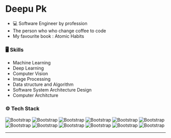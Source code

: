 # Deepu Pk








- 💻 Software Engineer by profession
- The person who who change coffee  to code
-  My favourite book :  Atomic Habits

### 🖥 Skills

- Machine Learning
- Deep Learning
- Computer Vision
- Image Processing
- Data structure and Algorithm
- Software System Architecture Design
- Computer Architcture 
### ⚙️ Tech Stack

![Bootstrap](https://img.shields.io/badge/-C%2B%2B-05122A?style=flat-square&logo=C++&color=353535) ![Bootstrap](https://img.shields.io/badge/-Python-05122A?style=flat-square&logo=Python&color=353535) ![Bootstrap](https://img.shields.io/badge/-Opencv-05122A?style=flat-square&logo=Opencv&color=353535) ![Bootstrap](https://img.shields.io/badge/-Tensorflow-05122A?style=flat-square&logo=Tensorflow&color=353535) ![Bootstrap](https://img.shields.io/badge/-Pytorch-05122A?style=flat-square&logo=Pytorch&color=353535) ![Bootstrap](https://img.shields.io/badge/-Docker-05122A?style=flat-square&logo=Docker&color=353535) ![Bootstrap](https://img.shields.io/badge/-Bash-05122A?style=flat-square&logo=Bash&color=353535) ![Bootstrap](https://img.shields.io/badge/-Cmake-05122A?style=flat-square&logo=Cmake&color=353535) ![Bootstrap](https://img.shields.io/badge/-Git-05122A?style=flat-square&logo=Git&color=353535) ![Bootstrap](https://img.shields.io/badge/-Visual%20studio-05122A?style=flat-square&logo=Visual-studio&color=353535) ![Bootstrap](https://img.shields.io/badge/-Vim-05122A?style=flat-square&logo=Vim&color=353535) ![Bootstrap](https://img.shields.io/badge/-Linux-05122A?style=flat-square&logo=Linux&color=353535)



---

